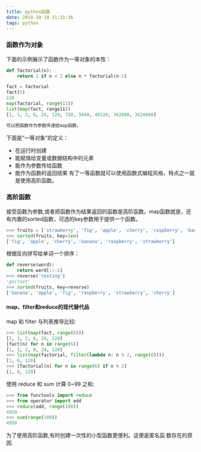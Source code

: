 ```yaml
---
title: python函数
date: 2019-10-10 21:21:36
tags: python
---
```

### 函数作为对象
下面的示例展示了函数作为一等对象的本性：
```python
def factorial(n):
    return 1 if n < 2 else n * factorial(n-1)

fact = factorial
fact(5)
120
map(factorial, range(11))
list(map(fact, range11))
[1, 1, 2, 6, 24, 120, 720, 5040, 40320, 362880, 3628800]

可以把函数作为参数传递给map函数。
```
下面是“一等对象”的定义：
- 在运行时创建
- 能赋值给变量或数据结构中的元素
- 能作为参数传给函数
- 能作为函数的返回结果
有了一等函数就可以使用函数式编程风格，特点之一就是使用高阶函数。

### 高阶函数
接受函数为参数,或者把函数作为结果返回的函数是高阶函数。map函数就是，还有内置的sorted函数，可选的key参数用于提供一个函数。
```python
>>> fruits = ['strawberry', 'fig', 'apple', 'cherry', 'raspberry', 'banana']
>>> sorted(fruits, key=len)
['fig', 'apple', 'cherry', 'banana', 'raspberry', 'strawberry']
```
根据反向拼写给单词一个排序：
```python
def reverse(word):
    return word[::-1]
>>> reverse('testing')
'gnitset'
>>> sorted(fruits, key=reverse)
['banana', 'apple', 'fig', 'raspberry', 'strawberry', 'cherry']
```
#### map、filter和reduce的现代替代品
map 和 filter 与列表推导比较:
```python
>>> list(map(fact, range(6)))
[1, 1, 2, 6, 24, 120]
[fact(n) for n in range(6)]
[1, 1, 2, 6, 24, 120]
>>> list(map(factorial, filter(lambda n: n % 2, range(6))))
[1, 6, 120]
>>> [factorial(n) for n in range(6) if n % 2]
[1, 6, 120]
```
使用 reduce 和 sum 计算 0~99 之和:
```python
>>> from functools import reduce
>>> from operator import add
>>> reduce(add, range(100))
4950
>>> sum(range(100))
4950
```
为了使用高阶函数,有时创建一次性的小型函数更便利。这便是匿名函
数存在的原因.
